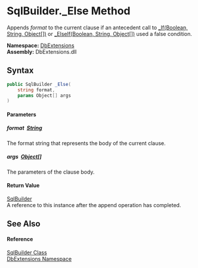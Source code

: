 SqlBuilder._Else Method
=======================
Appends *format* to the current clause if an antecedent call to [_If(Boolean, String, Object[])][1] or [_ElseIf(Boolean, String, Object[])][2] used a false condition.
  
**Namespace:** [DbExtensions][3]  
**Assembly:** DbExtensions.dll

Syntax
------

```csharp
public SqlBuilder _Else(
	string format,
	params Object[] args
)
```

#### Parameters

##### *format*  [String][4]
The format string that represents the body of the current clause.

##### *args*  [Object][5][]
The parameters of the clause body.

#### Return Value
[SqlBuilder][6]  
A reference to this instance after the append operation has completed.

See Also
--------

#### Reference
[SqlBuilder Class][6]  
[DbExtensions Namespace][3]  

[1]: _If.md
[2]: _ElseIf.md
[3]: ../README.md
[4]: https://learn.microsoft.com/dotnet/api/system.string
[5]: https://learn.microsoft.com/dotnet/api/system.object
[6]: README.md